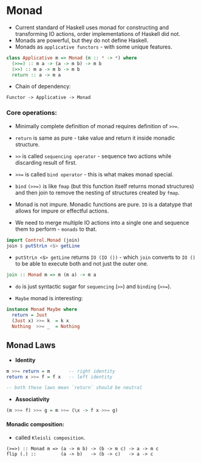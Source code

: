 # Monad

* Current standard of Haskell uses monad for constructing and transforming IO actions,
  order implementations of Haskell did not.
* Monads are powerful, but they do not define Haskell.
* Monads as `applicative functors` - with some unique features.

```haskell
class Applicative m => Monad (m :: * -> *) where
  (>>=) :: m a -> (a -> m b) -> m b
  (>>) :: m a -> m b -> m b
  return :: a -> m a
```

* Chain of dependency:

```
Functor -> Applicative -> Monad
```

### Core operations:

* Minimally complete definition of monad requires definition of `>>=`.
* `return` is same as pure - take value and return it inside monadic structure.
* `>>` is called `sequencing operator` - sequence two actions while discarding result of first.
* `>>=` is called `bind operator` - this is what makes monad special.
* `bind` `(>>=)` is like `fmap` (but this function itself returns
  monad structures) and then join to remove the nesting of structures
  created by `fmap`.

* Monad is not impure. Monadic functions are pure. `IO` is a datatype that allows for impure or effectful actions.
* We need to merge multiple IO actions into a single one and sequence them to perform - `monads` to that.

```haskell
import Control.Monad (join)
join $ putStrLn <$> getLine
```

* `putStrLn <$> getLine` returns `IO (IO ())` - which `join` converts to `IO ()`
  to be able to execute both and not just the outer one.

```haskell
join :: Monad m => m (m a) -> m a
```

* `do` is just syntactic sugar for `sequencing` (`>>`) and `binding` (`>>=`).

* `Maybe` monad is interesting:

```haskell
instance Monad Maybe where
  return = Just
  (Just x) >>= k  = k x
  Nothing  >>= _  = Nothing
```

## Monad Laws

* **Identity**

```haskell
m >>= return = m       -- right identity
return x >>= f = f x   -- left identity

-- both these laws mean `return` should be neutral
```

* **Associativity**

```haskell
(m >>= f) >>= g = m >>= (\x -> f x >>= g)
```

#### Monadic composition:

* called `Kleisli composition`.

```
(>=>) :: Monad m => (a -> m b) -> (b -> m c) -> a -> m c
flip (.) ::         (a -> b)   -> (b -> c)   -> a -> c
```
